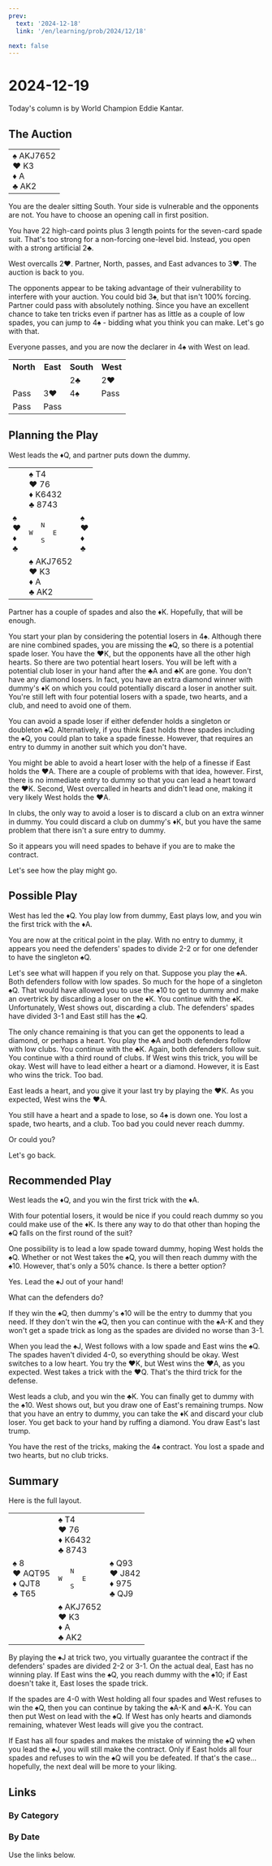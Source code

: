 ```yaml
---
prev:
  text: '2024-12-18'
  link: '/en/learning/prob/2024/12/18'

next: false
---
```


# 2024-12-19

Today's column is by World Champion Eddie Kantar.

<Badge type="warning" text="Play"/>

## The Auction

<table class="hand">
	<tr>
		<td>♠ AKJ7652<br>♥ K3<br>♦ A<br>♣ AK2</td>
	</tr>
</table>

You are the dealer sitting South. Your side is vulnerable and the opponents are not. You have to choose an opening call in first position.

You have 22 high-card points plus 3 length points for the seven-card spade suit. That's too strong for a non-forcing one-level bid. Instead, you open with a strong artificial 2♣.

West overcalls 2♥. Partner, North, passes, and East advances to 3♥. The auction is back to you.

The opponents appear to be taking advantage of their vulnerability to interfere with your auction. You could bid 3♠, but that isn't 100% forcing. Partner could pass with absolutely nothing. Since you have an excellent chance to take ten tricks even if partner has as little as a couple of low spades, you can jump to 4♠ - bidding what you think you can make. Let's go with that.

Everyone passes, and you are now the declarer in 4♠ with West on lead.

<table class="auction">
	<tr>
		<th>North</th>
		<th>East</th>
		<th>South</th>
		<th>West</th>
	</tr>
	<tr>
		<td></td>
		<td></td>
		<td>2♣</td>
		<td>2♥</td>
	</tr>
	<tr>
		<td>Pass</td>
		<td>3♥</td>
		<td>4♠</td>
		<td>Pass</td>
	</tr>
	<tr>
		<td>Pass</td>
		<td>Pass</td>
		<td></td>
		<td></td>
	</tr>
</table>

## Planning the Play

West leads the ♦Q, and partner puts down the dummy.

<table class="deal">
	<tr>
		<td></td>
		<td>♠ T4<br>♥ 76<br>♦ K6432<br>♣ 8743</td>
		<td></td>
	</tr>
	<tr>
		<td>♠ <br>♥ <br>♦ <br>♣ </td>
		<td><pre>   N<br>W     E<br>   S</pre></td>
		<td>♠ <br>♥ <br>♦ <br>♣ </td>
	</tr>
	<tr>
		<td></td>
		<td>♠ AKJ7652<br>♥ K3<br>♦ A<br>♣ AK2</td>
		<td></td>
	</tr>
</table>

Partner has a couple of spades and also the ♦K. Hopefully, that will be enough.

You start your plan by considering the potential losers in 4♠. Although there are nine combined spades, you are missing the ♠Q, so there is a potential spade loser. You have the ♥K, but the opponents have all the other high hearts. So there are two potential heart losers. You will be left with a potential club loser in your hand after the ♣A and ♣K are gone. You don't have any diamond losers. In fact, you have an extra diamond winner with dummy's ♦K on which you could potentially discard a loser in another suit. You're still left with four potential losers with a spade, two hearts, and a club, and need to avoid one of them.

You can avoid a spade loser if either defender holds a singleton or doubleton ♠Q. Alternatively, if you think East holds three spades including the ♠Q, you could plan to take a spade finesse. However, that requires an entry to dummy in another suit which you don't have.

You might be able to avoid a heart loser with the help of a finesse if East holds the ♥A. There are a couple of problems with that idea, however. First, there is no immediate entry to dummy so that you can lead a heart toward the ♥K. Second, West overcalled in hearts and didn't lead one, making it very likely West holds the ♥A.

In clubs, the only way to avoid a loser is to discard a club on an extra winner in dummy. You could discard a club on dummy's ♦K, but you have the same problem that there isn't a sure entry to dummy.

So it appears you will need spades to behave if you are to make the contract.

Let's see how the play might go.

## Possible Play

West has led the ♦Q. You play low from dummy, East plays low, and you win the first trick with the ♦A.

You are now at the critical point in the play. With no entry to dummy, it appears you need the defenders' spades to divide 2-2 or for one defender to have the singleton ♠Q.

Let's see what will happen if you rely on that. Suppose you play the ♠A. Both defenders follow with low spades. So much for the hope of a singleton ♠Q. That would have allowed you to use the ♠10 to get to dummy and make an overtrick by discarding a loser on the ♦K. You continue with the ♠K. Unfortunately, West shows out, discarding a club. The defenders' spades have divided 3-1 and East still has the ♠Q.

The only chance remaining is that you can get the opponents to lead a diamond, or perhaps a heart. You play the ♣A and both defenders follow with low clubs. You continue with the ♣K. Again, both defenders follow suit. You continue with a third round of clubs. If West wins this trick, you will be okay. West will have to lead either a heart or a diamond. However, it is East who wins the trick. Too bad.

East leads a heart, and you give it your last try by playing the ♥K. As you expected, West wins the ♥A.

You still have a heart and a spade to lose, so 4♠ is down one. You lost a spade, two hearts, and a club. Too bad you could never reach dummy.

Or could you?

Let's go back.

## Recommended Play

West leads the ♦Q, and you win the first trick with the ♦A.

With four potential losers, it would be nice if you could reach dummy so you could make use of the ♦K. Is there any way to do that other than hoping the ♠Q falls on the first round of the suit?

One possibility is to lead a low spade toward dummy, hoping West holds the ♠Q. Whether or not West takes the ♠Q, you will then reach dummy with the ♠10. However, that's only a 50% chance. Is there a better option?

Yes. Lead the ♠J out of your hand!

What can the defenders do?

If they win the ♠Q, then dummy's ♠10 will be the entry to dummy that you need. If they don't win the ♠Q, then you can continue with the ♠A-K and they won't get a spade trick as long as the spades are divided no worse than 3-1.

When you lead the ♠J, West follows with a low spade and East wins the ♠Q. The spades haven't divided 4-0, so everything should be okay. West switches to a low heart. You try the ♥K, but West wins the ♥A, as you expected. West takes a trick with the ♥Q. That's the third trick for the defense.

West leads a club, and you win the ♣K. You can finally get to dummy with the ♠10. West shows out, but you draw one of East's remaining trumps. Now that you have an entry to dummy, you can take the ♦K and discard your club loser. You get back to your hand by ruffing a diamond. You draw East's last trump.

You have the rest of the tricks, making the 4♠ contract. You lost a spade and two hearts, but no club tricks.

## Summary

Here is the full layout.

<table class="deal">
	<tr>
		<td></td>
		<td>♠ T4<br>♥ 76<br>♦ K6432<br>♣ 8743</td>
		<td></td>
	</tr>
	<tr>
		<td>♠ 8<br>♥ AQT95<br>♦ QJT8<br>♣ T65</td>
		<td><pre>   N<br>W     E<br>   S</pre></td>
		<td>♠ Q93<br>♥ J842<br>♦ 975<br>♣ QJ9</td>
	</tr>
	<tr>
		<td></td>
		<td>♠ AKJ7652<br>♥ K3<br>♦ A<br>♣ AK2</td>
		<td></td>
	</tr>
</table>

By playing the ♠J at trick two, you virtually guarantee the contract if the defenders' spades are divided 2-2 or 3-1. On the actual deal, East has no winning play. If East wins the ♠Q, you reach dummy with the ♠10; if East doesn't take it, East loses the spade trick.

If the spades are 4-0 with West holding all four spades and West refuses to win the ♠Q, then you can continue by taking the ♠A-K and ♣A-K. You can then put West on lead with the ♠Q. If West has only hearts and diamonds remaining, whatever West leads will give you the contract.

If East has all four spades and makes the mistake of winning the ♠Q when you lead the ♠J, you will still make the contract. Only if East holds all four spades and refuses to win the ♠Q will you be defeated. If that's the case... hopefully, the next deal will be more to your liking.

## Links

[<Badge type="tip" text="Go to Practice"/>](/en/practice/prob/2024/12/19)

### By Category

[<Badge type="tip" text="<--"/>](/en/learning/prob/2024/12/16)
[<Badge type="tip" text="Calendar"/>](/en/learning/calendar/2024/12)
[<Badge type="info" text="-->"/>](/en/learning/prob/2024/12/19#links)

### By Date

Use the links below.